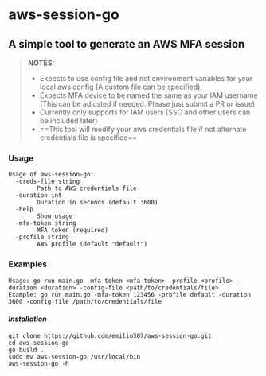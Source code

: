 # aws-session-go

## A simple tool to generate an AWS MFA session

> **NOTES:** <br>
> - Expects to use  config file and not environment variables for your local aws config (A custom file can be specified)
> - Expects MFA device to be named the same as your IAM username (This can be adjusted if needed. Please just submit a PR or issue)
> - Currently only supports for IAM users (SSO and other users can be included later)
> - ==This tool will modify your aws credentials file if not alternate credentials file is specified==

### **Usage**
```
Usage of aws-session-go:
  -creds-file string
    	Path to AWS credentials file
  -duration int
    	Duration in seconds (default 3600)
  -help
    	Show usage
  -mfa-token string
    	MFA token (required)
  -profile string
    	AWS profile (default "default")
```

### Examples
```
Usage: go run main.go -mfa-token <mfa-token> -profile <profile> -duration <duration> -config-file <path/to/credentials/file>
Example: go run main.go -mfa-token 123456 -profile default -duration 3600 -config-file /path/to/credentials/file
```

#### *Installation*
```
git clone https://github.com/emilio507/aws-session-go.git
cd aws-session-go
go build . 
sudo mv aws-session-go /usr/local/bin
aws-session-go -h
```